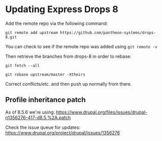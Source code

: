 # Updating Express Drops 8
Add the remote repo via the following command:

`git remote add upstream https://github.com/pantheon-systems/drops-8.git`

You can check to see if the remote repo was added using `git remote -v`

Then retrieve the branches from drops-8 in order to rebase:

`git fetch --all`

`git rebase upstream/master -Xtheirs`

Correct conflicts/etc. and then push up normally from there.

## Profile inheritance patch
As of 8.5.6 we're using: https://www.drupal.org/files/issues/drupal-n1356276-417-d8.5.%2A.patch

Check the issue queue for updates: https://www.drupal.org/project/drupal/issues/1356276


